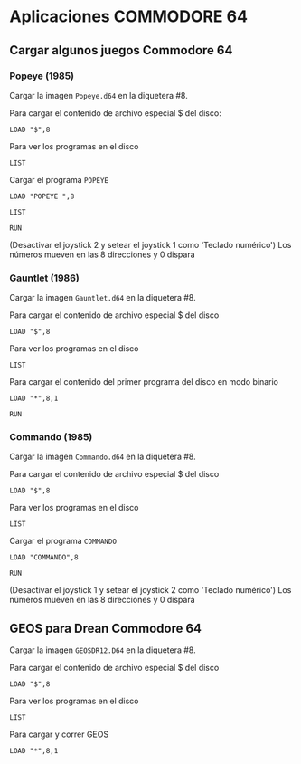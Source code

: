Aplicaciones COMMODORE 64
=========================

Cargar algunos juegos Commodore 64
----------------------------------

### Popeye (1985)

Cargar la imagen `Popeye.d64` en la diquetera #8.

Para cargar el contenido de archivo especial $ del disco:
```basic
LOAD "$",8
```

Para ver los programas en el disco
```basic
LIST
```

Cargar el programa `POPEYE `
```basic
LOAD "POPEYE ",8
```

```basic
LIST
```

```basic
RUN
```

(Desactivar el joystick 2 y setear el joystick 1 como 'Teclado numérico')
Los números mueven en las 8 direcciones y 0 dispara


### Gauntlet (1986)

Cargar la imagen `Gauntlet.d64` en la diquetera #8.

Para cargar el contenido de archivo especial $ del disco
```basic
LOAD "$",8
```

Para ver los programas en el disco
```basic
LIST
```

Para cargar el contenido del primer programa del disco en modo binario
```basic
LOAD "*",8,1
```

```basic
RUN
```


### Commando (1985)

Cargar la imagen `Commando.d64` en la diquetera #8.

Para cargar el contenido de archivo especial $ del disco
```basic
LOAD "$",8
```

Para ver los programas en el disco
```basic
LIST
```

Cargar el programa `COMMANDO`
```basic
LOAD "COMMANDO",8
```

```basic
RUN
```

(Desactivar el joystick 1 y setear el joystick 2 como 'Teclado numérico')
Los números mueven en las 8 direcciones y 0 dispara

GEOS para Drean Commodore 64
----------------------------

Cargar la imagen `GEOSDR12.D64` en la diquetera #8.

Para cargar el contenido de archivo especial $ del disco
```basic
LOAD "$",8
```

Para ver los programas en el disco
```basic
LIST
```

Para cargar y correr GEOS
```basic
LOAD "*",8,1
```
